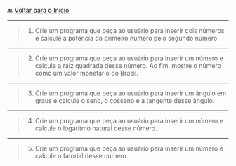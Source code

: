 🔙 [Voltar para o Início](https://github.com/4L1C3-R4BB1T/desenvolvimento-web "Voltar para o Início")

---

> 1. Crie um programa que peça ao usuário para inserir dois números e calcule a potência do primeiro número pelo segundo número.
 
---

> 2. Crie um programa que peça ao usuário para inserir um número e calcule a raiz quadrada desse número. Ao fim, mostre o número como um valor monetário do Brasil.

---

> 3. Crie um programa que peça ao usuário para inserir um ângulo em graus e calcule o seno, o cosseno e a tangente desse ângulo.

---

> 4. Crie um programa que peça ao usuário para inserir um número e calcule o logaritmo natural desse número.

--- 

> 5. Crie um programa que peça ao usuário para inserir um número e calcule o fatorial desse número.
